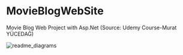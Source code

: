 # MovieBlogWebSite
Movie Blog Web Project with Asp.Net (Source: Udemy Course-Murat YÜCEDAĞ)

![readme_diagrams](https://user-images.githubusercontent.com/74063743/154633092-b1c32c92-6f97-4fb0-8eb6-c931f0264476.png)
